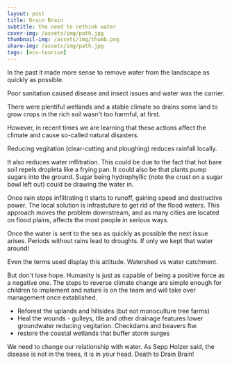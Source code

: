 ```yaml
---
layout: post
title: Drain Brain
subtitle: the need to rethink water
cover-img: /assets/img/path.jpg
thumbnail-img: /assets/img/thumb.png
share-img: /assets/img/path.jpg
tags: [eco-tourism]
---
```


In the past it made more sense to remove water from the landscape as quickly as possible.

Poor sanitation caused disease and insect issues and water was the carrier.

There were plentiful wetlands and a stable climate so drains some land to grow crops in the rich soil wasn't too harmful, at first.

However, in recent times we are learning that these actions affect the climate and cause so-called natural disasters.

Reducing vegitation (clear-cutting and ploughing) reduces rainfall locally.

It also reduces water inflitration. This could be due to the fact that hot bare soil repels dropleta like a frying pan.
It could also be that plants pump sugars into the ground. Sugar being hydrophyllic (note the crust on a sugar bowl left out) could be drawing the water in.

Once rain stops infiltrating it starts to runoff, gaining speed and destructive power. The local solution is infrastuture to get rid of the flood waters.
This approach moves the problem downstream, and as many cities are located on flood plains, affects the most people in serious ways.

Once the water is sent to the sea as quickly as possible the next issue arises. Periods without rains lead to droughts. If only we kept that water around!

Even the terms used display this attitude. Watershed vs water catchment.

But don't lose hope. Humanity is just as capable of being a positive force as a negative one.
The steps to reverse climate change are simple enough for children to implement and nature is on the team and will take over management once extablished.

- Reforest the uplands and hillsides (but not monoculture tree farms)
- Heal the wounds - gulleys, tile and other drainage features lower groundwater reducing vegitation. Checkdams and beavers ftw.
- restore the coastal wetlands that buffer storm surges

We need to change our relationship with water.
As Sepp Holzer said, the disease is not in the trees, it is in your head.
Death to Drain Brain!

